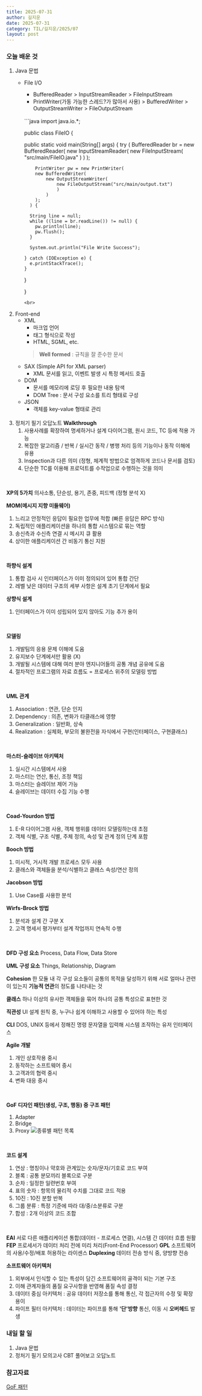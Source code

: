 ```yaml
---
title: 2025-07-31
author: 길지운
date: 2025-07-31
category: TIL/길지운/2025/07
layout: post
---
```


### 오늘 배운 것
1. Java 문법
    - File I/O
      - BufferedReader > InputStreamReader > FileInputStream
      - PrintWriter(가동 가능한 스레드?가 많아서 사용) > BufferedWriter > OutputStreamWriter > FileOutputStream
      <br>
      ```java
      import java.io.*;

      public class FileIO {

        public static void main(String[] args) {
          try (
              BufferedReader br = new BufferedReader(
              new InputStreamReader(
                  new FileInputStream(
                      "src/main/FileIO.java"
                      )
                  )
              );
          
              PrintWriter pw = new PrintWriter(
              new BufferedWriter(
                  new OutputStreamWriter(
                      new FileOutputStream("src/main/output.txt")
                      )
                  )
              );
            ) {
            
            String line = null;
            while ((line = br.readLine()) != null) {
              pw.println(line);
              pw.flush();
            }
            
            System.out.println("File Write Success");
            
          } catch (IOException e) {
            e.printStackTrace();
          }
          
        }

      }
      ```
      <br>

2. Front-end
    - XML
      - 마크업 언어
      - 태그 형식으로 작성
      - HTML, SGML, etc.
      > **Well formed** : 규칙을 잘 준수한 문서
    - SAX (Simple API for XML parser)
      - XML 문서를 읽고, 이벤트 발생 시 특정 메서드 호출
    - DOM
      - 문서를 메모리에 로딩 후 필요한 내용 탐색
      - DOM Tree : 문서 구성 요소를 트리 형태로 구성
    - JSON
      - 객체를 key-value 형태로 관리
      <br>
3. 정처기 필기 오답노트
  **Walkthrough**
   1. 사용사례를 확장하여 명세하거나 설계 다이어그램, 원시 코드, TC 등에 적용 가능
   2. 복잡한 알고리즘 / 반복 / 실시간 동작 / 병행 처리 등의 기능이나 동작 이해에 유용
   3. Inspection과 다른 의미 (정형, 체계적 방법으로 엄격하게 코드나 문서를 검토)
   4. 단순한 TC를 이용해 프로덕트를 수작업으로 수행하는 것을 의미
<br>

   **XP의 5가치**
   의사소통, 단순성, 용기, 존중, 피드백
   (정형 분석 X)
<br>

   **MOM(메시지 지향 미들웨어)**
   1. 느리고 안정적인 응답이 필요한 업무에 적합 (빠른 응답은 RPC 방식)
   6. 독립적인 애플리케이션을 하나의 통합 시스템으로 묶는 역할
   7. 송신측과 수신측 연결 시 메시지 큐 활용
   8. 상이한 애플리케이션 간 비동기 통신 지원
<br>

   **하향식 설계**
   1.  통합 검사 시 인터페이스가 이미 정의되어 있어 통합 간단
   10. 레벨 낮은 데이터 구조의 세부 사항은 설계 초기 단계에서 필요

   **상향식 설계**
   1. 인터페이스가 이미 성립되어 있지 않아도 기능 추가 용이
<br>

   **모델링**
   1. 개발팀의 응용 문제 이해에 도움
   13. 유지보수 단계에서만 활용 (X)
   14. 개발될 시스템에 대해 여러 분야 엔지니어들의 공통 개념 공유에 도움
   15. 절차적인 프로그램의 자료 흐름도 = 프로세스 위주의 모델링 방법
<br>

   **UML 관계**
   1. Association : 연관, 단순 인지
   17. Dependency : 의존, 변화가 타클래스에 영향
   18. Generalization : 일반화, 상속
   19. Realization : 실체화, 부모의 불완전을 자식에서 구현(인터페이스, 구현클래스)
<br>

   **마스터-슬레이브 아키텍처**
   1. 실시간 시스템에서 사용
   21. 마스터는 연산, 통신, 조정 책임
   22. 마스터는 슬레이브 제어 가능
   23. 슬레이브는 데이터 수집 기능 수행
<br>

   **Coad-Yourdon 방법**
   1. E-R 다이어그램 사용, 객체 행위를 데이터 모델링하는데 초점
   25. 객체 식별, 구조 식별, 주체 정의, 속성 및 관계 정의 단계 포함

   **Booch 방법**
   1. 미시적, 거시적 개발 프로세스 모두 사용
   27. 클래스와 객체들을 분석/식별하고 클래스 속성/연산 정의

   **Jacobson 방법**
   1. Use Case를 사용한 분석

   **Wirfs-Brock 방법**
   1. 분석과 설계 간 구분 X
   30. 고객 명세서 평가부터 설계 작업까지 연속적 수행
<br>

   **DFD 구성 요소**
   Process, Data Flow, Data Store
<br>

   **UML 구성 요소**
   Things, Relationship, Diagram
<br>

   **Cohesion**
   한 모듈 내 각 구성 요소들이 공통의 목적을 달성하기 위해 서로 얼마나 관련이 있는지 **기능적 연관**의 정도를 나타내는 것
<br>

   **클래스**
   하나 이상의 유사한 객체들을 묶어 하나의 공통 특성으로 표현한 것
<br>

   **직관성**
   UI 설계 원칙 중, 누구나 쉽게 이해하고 사용할 수 있어야 하는 특성
<br>

   **CLI**
   DOS, UNIX 등에서 정해진 명령 문자열을 입력해 시스템 조작하는 유저 인터페이스
<br>

   **Agile 개발**
   1. 개인 상호작용 중시
   32. 동작하는 소프트웨어 중시
   33. 고객과의 협력 중시
   34. 변화 대응 중시
<br>

   **GoF 디자인 패턴(생성, 구조, 행동) 중 구조 패턴**
   1. Adapter
   36. Bridge
   37. Proxy
   ![종류별 패턴 목록](https://4z7l.github.io/images/pattern/gof.PNG)
<br>

   **코드 설계**
   1. 연상 : 명칭이나 약호와 관계있는 숫자/문자/기호로 코드 부여
   39. 블록 : 공통 분모끼리 블록으로 구분
   40. 순차 : 일정한 일련번호 부여
   41. 표의 숫자 : 항목의 물리적 수치를 그대로 코드 적용
   42. 10진 : 10진 분할 반복
   43. 그룹 분류 : 특정 기준에 따라 대/중/소분류로 구분
   44. 합성 : 2개 이상의 코드 조합
<br>

   **EAI**
   서로 다른 애플리케이션 통합(데이터 - 프로세스 연결), 시스템 간 데이터 흐름 원활
   **FEP**
   프로세서가 데이터 처리 전에 미리 처리(Front-End Processor)
   **GPL**
   소프트웨어의 사용/수정/배포 허용하는 라이센스
   **Duplexing**
   데이터 전송 방식 중, 양방향 전송
<br>

   **소프트웨어 아키텍처**
   1. 외부에서 인식할 수 있는 특성이 담긴 소프트웨어의 골격이 되는 기본 구조
   46. 이해 관계자들의 품질 요구사항을 반영해 품질 속성 결정
   47. 데이터 중심 아키텍처 : 공유 데이터 저장소를 통해 통신, 각 접근자의 수정 및 확장 용이
   48. 파이프 필터 아키텍처 : 데이터는 파이프를 통해 **'단'방향** 통신, 이동 시 **오버헤드** 발생

### 내일 할 일
1. Java 문법
2. 정처기 필기 모의고사 CBT 풀어보고 오답노트


### 참고자료
[GoF 패턴](https://4z7l.github.io/2020/12/25/design_pattern_GoF.html)